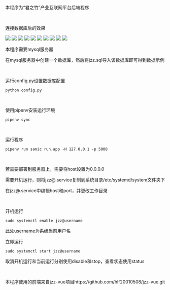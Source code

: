 本程序为“君之竹”产业互联网平台后端程序

<br/>

连接数据库后的效果

<img src='https://github.com/hlf20010508/jzz-sanic/raw/master/readme_photos/1.png'/>
<img src='https://github.com/hlf20010508/jzz-sanic/raw/master/readme_photos/2.png'/>
<img src='https://github.com/hlf20010508/jzz-sanic/raw/master/readme_photos/3.png'/>
<img src='https://github.com/hlf20010508/jzz-sanic/raw/master/readme_photos/4.png'/>
<img src='https://github.com/hlf20010508/jzz-sanic/raw/master/readme_photos/5.png'/>
<img src='https://github.com/hlf20010508/jzz-sanic/raw/master/readme_photos/6.png'/>
<img src='https://github.com/hlf20010508/jzz-sanic/raw/master/readme_photos/7.png'/>
<img src='https://github.com/hlf20010508/jzz-sanic/raw/master/readme_photos/8.png'/>
<img src='https://github.com/hlf20010508/jzz-sanic/raw/master/readme_photos/9.png'/>
<img src='https://github.com/hlf20010508/jzz-sanic/raw/master/readme_photos/10.png'/>


本程序需要mysql服务器

在mysql服务器中创建一个数据库，然后将jzz.sql导入该数据库即可得到数据示例

<br/>

运行config.py设置数据库配置

```
python config.py
```

<br/>

使用pipenv安装运行环境
```
pipenv sync
```

<br/>

运行程序
```
pipenv run sanic run.app -H 127.0.0.1 -p 5000
```

<br/>

若需要部署到服务器上，需要将host设置为0.0.0.0

需要开机运行，则将jzz@.service复制到系统目录/etc/systemd/system文件夹下

在jzz@.service中编辑host和port，并更改工作目录

<br/>

开机运行
```
sudo systemctl enable jzz@username
```

此处username为系统当前用户名

立即运行
```
sudo systemctl start jzz@username
```

取消开机运行和当前运行分别使用disable和stop，查看状态使用status

<br/>

本程序使用的前端来自jzz-vue项目https://github.com/hlf20010508/jzz-vue.git
